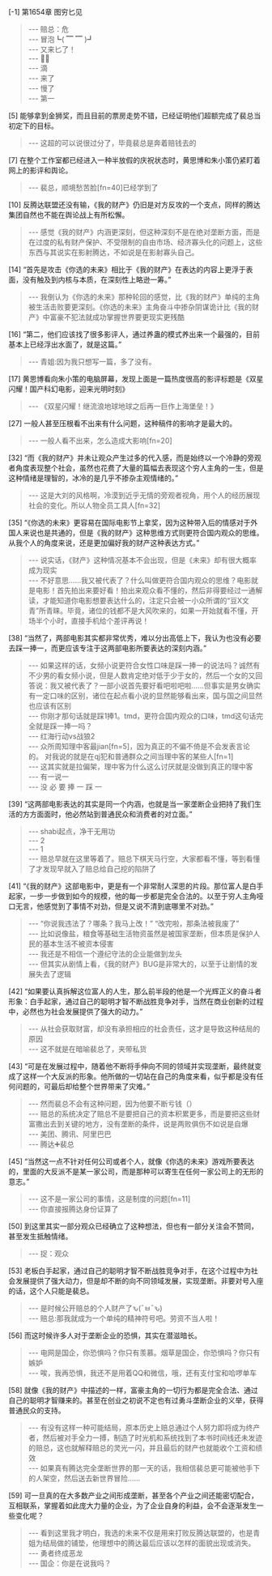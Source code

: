 
[-1] 第1654章 图穷匕见
>--- 赔总：危<br>
>--- 冒泡┗( ▔ ▔ )┛<br>
>--- 又来匕了！<br>
>--- 👣🐾<br>
>--- 滴<br>
>--- 来了<br>
>--- 慢了<br>
>--- 第一<br>

[5] 能够拿到金狮奖，而且目前的票房走势不错，已经证明他们超额完成了裴总当初定下的目标。
>--- 这超的可以说很过分了，毕竟裴总是奔着赔钱去的<br>

[7] 在整个工作室都已经进入一种半放假的庆祝状态时，黄思博和朱小策仍紧盯着网上的影评和舆论。
>--- 裴总，顺境愁苦脸[fn=40]已经学到了<br>

[10] 反腾达联盟还没有输，《我的财产》仍旧是对方反攻的一个支点，同样的腾达集团自然也不能在舆论战上有所松懈。
>--- 感觉《我的财产》内涵更深刻，但这种深刻不是在绝对垄断方面，而是在过度的私有财产保护、不受限制的自由市场、经济寡头化的问题上，这些东西与其说实在影射腾达，不如说是在影射寡头自己。<br>

[14] “首先是攻击《你选的未来》相比于《我的财产》在表达的内容上更浮于表面，没有触及到内核与本质，在深刻性上略逊一筹。”
>--- 我倒认为《你选的未来》那种轮回的感觉，比《我的财产》单纯的主角被生活击败要更深刻。《你选的未来》主角奋斗中掺杂阴谋诡计比《我的财产》中富豪不犯法就成功掌握世界要更现实更残酷<br>

[16] “第二，他们应该找了很多影评人，通过养蛊的模式养出来一个最强的，目前基本上已经浮出水面了，就是这篇。”
>--- 青姐:因为我只想写一篇，多了没有。<br>

[17] 黄思博看向朱小策的电脑屏幕，发现上面是一篇热度很高的影评标题是《双星闪耀！国产科幻电影，迎来光明时刻》
>--- 《双星闪耀！继流浪地球地球之后再一巨作上海堡垒！》<br>

[27] 一般人甚至压根看不出来有什么问题，这种稿件的影响才是最大的。
>--- 一般人看不出来，怎么造成大影响[fn=20]<br>

[32] “而《我的财产》并未让观众产生过多的代入感，而是始终以一个冷静的旁观者角度表现整个社会，虽然也花费了大量的篇幅去表现这个穷人主角的一生，但是这种情绪是理智的，冰冷的是几乎不掺杂主观情绪的。”
>--- 这是大刘的风格啊，冷漠到近乎无情的旁观者视角，用个人的经历展现社会的变化。所以人物全员工具人[fn=32]<br>

[35] “《你选的未来》更容易在国际电影节上拿奖，因为这种带入后的情感对于外国人来说也是共通的，但是《我的财产》这种思维方式则更符合国内观众的思维。从我个人的角度来说，还是更加偏好我的财产这种表达方式。”
>--- 说实话，《财产》这种情况基本不会出现，但是《未来》却有很大概率成为现实<br>
>--- 不好意思……我又被代表了？什么叫做更符合国内观众的思维？电影就是电影！首先拍出来要好看！拍出来观众看不懂的，然后非得要经过一通解读，才能知道你电影想要表达什么的，注定只会被一小众所谓的“豆X文青”所青睐。毕竟，诸位的钱都不是大风吹来的，如果一开始就看不懂，开场半个小时，直接手机给个差评再说！<br>

[38] “当然了，两部电影其实都非常优秀，难以分出高低上下，我认为也没有必要去踩一捧一，而更应该专注于这两部电影所要表达的深刻内涵。”
>--- 如果这样的话，女频小说更符合女性口味是踩一捧一的说法吗？诚然有不少男的看女频小说，但是人数肯定绝对低于少于女的，然后一个女的又回答说：我又被代表了？一部小说首先要好看吧啦吧啦……但事实是男女确实有一定口味的区别，诸位在起点看小说的显然能够看出来，国与国之间显然也应该有区别<br>
>--- 你刚才那句话就是踩1捧1。tmd，更符合国内观众的口味，tmd这句话完全就是踩一捧一吗？<br>
>--- 红海行动vs战狼2<br>
>--- 众所周知理中客最jian[fn=5]，因为真正的不偏不倚是不会发表言论的。
对我说的就是在qj犯和普通群众之间当理中客的某些人[fn=1]<br>
>--- 这其实就是拉偏架，理中客为什么这么讨厌就是没做到真正的理中客<br>
>--- 有一说一<br>
>--- 没 必 要 捧 一 踩 一<br>

[39] “这两部电影表达的其实是同一个内涵，也就是当一家垄断企业把持了我们生活的方方面面时，他必然站到普通民众和消费者的对立面。”
>--- shabi起点，净干无用功<br>
>--- 2<br>
>--- 1<br>
>--- 赔总早就在这里等着了。赔总下棋天马行空，大家都看不懂，等到看懂了才发现早就入了赔总给自己挖的陷阱了<br>

[41] “《我的财产》这部电影中，更是有一个非常耐人深思的片段。那位富人是白手起家，一步一步做到如今的规模，他的每一步都是完全合法的。以至于穷人主角哑口无言，他感觉到了事情不对劲，但是又说不清到底哪里不对劲。”
>--- “你说我违法了？哪条？我马上改！”
“改完啦，那条法被我废了”<br>
>--- 比如说像盐，粮食等基础生活物资虽然是被国家垄断，但本质是保护人民的基本生活不被资本侵害<br>
>--- 我还是不相信一个遵纪守法的企业能做到龙头<br>
>--- 但其实从剧情上看，《我的财产》BUG是非常大的，以至于让剧情的发展失去了逻辑<br>

[42] “如果要认真拆解这位富人的人生，那么前半段的他是一个光辉正义的奋斗者形象：白手起家，通过自己的聪明才智不断战胜竞争对手，当然在商业创新的过程中，必然也为社会发展提供了强大的动力。”
>--- 从社会获取财富，却没有承担相应的社会责任，这才是导致这种结局的原因<br>
>--- 这不就是在暗喻裴总了，夹带私货<br>

[43] “可是在发展过程中，随着他不断将手伸向不同的领域并实现垄断，最终就变成了这样一个大反派的形象。他所做的一切站在自己的角度来看，似乎都是没有任何问题的，可最后却给整个世界带来了灾难。”
>--- 然而裴总不会有这种问题，因为他要不断亏钱（）<br>
>--- 赔总的系统决定了赔总不是要把自己的资本积累更多，而是要把这些财富撒出去到关键的地方，没有垄断的条件，说是两败俱伤不如说是自爆<br>
>--- 美团、腾讯、阿里巴巴<br>
>--- 腾达➕裴总<br>

[45] “当然这一点不针对任何公司或者个人，就像《你选的未来》游戏所要表达的，里面的大反派不是某一家公司，而是那种可以寄生在任何一家公司上的无形的意志。”
>--- 这不是一家公司的事情，这是制度的问题[fn=11]<br>
>--- 你直接报腾达身份证算了<br>

[50] 到这里其实一部分观众已经确立了这种想法，但也有一部分关注会不赞同，甚至发生抵触情绪。
>--- 捉：观众<br>

[53] 老板白手起家，通过自己的聪明才智不断战胜竞争对手，在这个过程中为社会发展提供了强大动力，但是却不断的向不同领域发展，实现垄断。非要对号入座的话，这个人只能是裴总。
>--- 是时候公开赔总的个人财产了ԅ(¯ㅂ¯ԅ)<br>
>--- 赔总:那我就成为一个单纯的精神符号吧。劳资不当人啦！<br>

[56] 而这时候许多人对于垄断企业的恐惧，其实在潜滋暗长。
>--- 电网是国企，你恐惧吗？你只有羡慕。烟草是国企，你恐惧吗？你只有嫉妒<br>
>--- 唉，我再恐惧，我还不是用着QQ和微信，哦，还有支付宝和哈啰单车<br>

[58] 就像《我的财产》中描述的一样，富豪主角的一切行为都是完全合法、通过自己的聪明才智赚来的。甚至在创业之初说不定也有过勇斗垄断企业的义举，获得普通民众的支持。
>--- 有没有这样一种可能结局，原本历史上赔总通过个人努力即将成为终产者，然后被对手全力一搏，制造了时光机和系统找到了本书时间线还未发迹的赔总，这也就解释赔总的灵光一闪，并且最后的财产也就能收个工资和绩效<br>
>--- 如果真有腾达完全垄断世界的那一天的话，我相信裴总更可能被他手下的人架空，然后送去新世界冒险……<br>

[59] 可一旦真的在大多数产业之间形成垄断，甚至各个产业之间还能密切配合，互相联系，掌握着如此庞大力量的企业，为了企业自身的利益，会不会逐渐发生一些变化呢？
>--- 看到这里我才明白，我选的未来不仅是用来打败反腾达联盟的，也是青姐为结局做的铺垫，他理想中的腾达最后应该以怎样的面貌出现或消失。<br>
>--- 勇者终成恶龙<br>
>--- 国企：你是在说我吗？<br>
